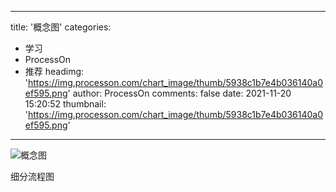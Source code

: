 
---
title: '概念图'
categories: 
 - 学习
 - ProcessOn
 - 推荐
headimg: 'https://img.processon.com/chart_image/thumb/5938c1b7e4b036140a0ef595.png'
author: ProcessOn
comments: false
date: 2021-11-20 15:20:52
thumbnail: 'https://img.processon.com/chart_image/thumb/5938c1b7e4b036140a0ef595.png'
---

<div>   
<img class="thumb" alt="概念图" src="https://img.processon.com/chart_image/thumb/5938c1b7e4b036140a0ef595.png" referrerpolicy="no-referrer">
<p>细分流程图</p>  
</div>
            
